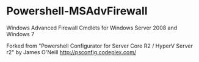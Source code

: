 # Powershell-MSAdvFirewall
Windows Advanced Firewall Cmdlets for Windows Server 2008 and Windows 7

Forked from "Powershell Configurator for Server Core R2 / HyperV Server r2" by James O'Neill
http://psconfig.codeplex.com/
